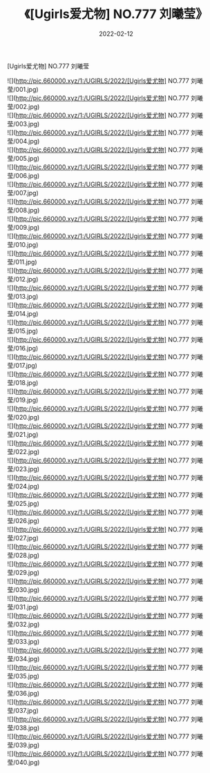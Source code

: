﻿---
layout: post
title:  《[Ugirls爱尤物] NO.777 刘曦莹》
date:   2022-02-12
img: http://pic.660000.xyz/1:/UGIRLS/2022/[Ugirls爱尤物] NO.777 刘曦莹/000.jpg
categories: [美女, 清纯, 唯美]
---

[Ugirls爱尤物] NO.777 刘曦莹

 ![](http://pic.660000.xyz/1:/UGIRLS/2022/[Ugirls爱尤物] NO.777 刘曦莹/001.jpg) <br>![](http://pic.660000.xyz/1:/UGIRLS/2022/[Ugirls爱尤物] NO.777 刘曦莹/002.jpg) <br>![](http://pic.660000.xyz/1:/UGIRLS/2022/[Ugirls爱尤物] NO.777 刘曦莹/003.jpg) <br>![](http://pic.660000.xyz/1:/UGIRLS/2022/[Ugirls爱尤物] NO.777 刘曦莹/004.jpg) <br>![](http://pic.660000.xyz/1:/UGIRLS/2022/[Ugirls爱尤物] NO.777 刘曦莹/005.jpg) <br>![](http://pic.660000.xyz/1:/UGIRLS/2022/[Ugirls爱尤物] NO.777 刘曦莹/006.jpg) <br>![](http://pic.660000.xyz/1:/UGIRLS/2022/[Ugirls爱尤物] NO.777 刘曦莹/007.jpg) <br>![](http://pic.660000.xyz/1:/UGIRLS/2022/[Ugirls爱尤物] NO.777 刘曦莹/008.jpg) <br>![](http://pic.660000.xyz/1:/UGIRLS/2022/[Ugirls爱尤物] NO.777 刘曦莹/009.jpg) <br>![](http://pic.660000.xyz/1:/UGIRLS/2022/[Ugirls爱尤物] NO.777 刘曦莹/010.jpg) <br>![](http://pic.660000.xyz/1:/UGIRLS/2022/[Ugirls爱尤物] NO.777 刘曦莹/011.jpg) <br>![](http://pic.660000.xyz/1:/UGIRLS/2022/[Ugirls爱尤物] NO.777 刘曦莹/012.jpg) <br>![](http://pic.660000.xyz/1:/UGIRLS/2022/[Ugirls爱尤物] NO.777 刘曦莹/013.jpg) <br>![](http://pic.660000.xyz/1:/UGIRLS/2022/[Ugirls爱尤物] NO.777 刘曦莹/014.jpg) <br>![](http://pic.660000.xyz/1:/UGIRLS/2022/[Ugirls爱尤物] NO.777 刘曦莹/015.jpg) <br>![](http://pic.660000.xyz/1:/UGIRLS/2022/[Ugirls爱尤物] NO.777 刘曦莹/016.jpg) <br>![](http://pic.660000.xyz/1:/UGIRLS/2022/[Ugirls爱尤物] NO.777 刘曦莹/017.jpg) <br>![](http://pic.660000.xyz/1:/UGIRLS/2022/[Ugirls爱尤物] NO.777 刘曦莹/018.jpg) <br>![](http://pic.660000.xyz/1:/UGIRLS/2022/[Ugirls爱尤物] NO.777 刘曦莹/019.jpg) <br>![](http://pic.660000.xyz/1:/UGIRLS/2022/[Ugirls爱尤物] NO.777 刘曦莹/020.jpg) <br>![](http://pic.660000.xyz/1:/UGIRLS/2022/[Ugirls爱尤物] NO.777 刘曦莹/021.jpg) <br>![](http://pic.660000.xyz/1:/UGIRLS/2022/[Ugirls爱尤物] NO.777 刘曦莹/022.jpg) <br>![](http://pic.660000.xyz/1:/UGIRLS/2022/[Ugirls爱尤物] NO.777 刘曦莹/023.jpg) <br>![](http://pic.660000.xyz/1:/UGIRLS/2022/[Ugirls爱尤物] NO.777 刘曦莹/024.jpg) <br>![](http://pic.660000.xyz/1:/UGIRLS/2022/[Ugirls爱尤物] NO.777 刘曦莹/025.jpg) <br>![](http://pic.660000.xyz/1:/UGIRLS/2022/[Ugirls爱尤物] NO.777 刘曦莹/026.jpg) <br>![](http://pic.660000.xyz/1:/UGIRLS/2022/[Ugirls爱尤物] NO.777 刘曦莹/027.jpg) <br>![](http://pic.660000.xyz/1:/UGIRLS/2022/[Ugirls爱尤物] NO.777 刘曦莹/028.jpg) <br>![](http://pic.660000.xyz/1:/UGIRLS/2022/[Ugirls爱尤物] NO.777 刘曦莹/029.jpg) <br>![](http://pic.660000.xyz/1:/UGIRLS/2022/[Ugirls爱尤物] NO.777 刘曦莹/030.jpg) <br>![](http://pic.660000.xyz/1:/UGIRLS/2022/[Ugirls爱尤物] NO.777 刘曦莹/031.jpg) <br>![](http://pic.660000.xyz/1:/UGIRLS/2022/[Ugirls爱尤物] NO.777 刘曦莹/032.jpg) <br>![](http://pic.660000.xyz/1:/UGIRLS/2022/[Ugirls爱尤物] NO.777 刘曦莹/033.jpg) <br>![](http://pic.660000.xyz/1:/UGIRLS/2022/[Ugirls爱尤物] NO.777 刘曦莹/034.jpg) <br>![](http://pic.660000.xyz/1:/UGIRLS/2022/[Ugirls爱尤物] NO.777 刘曦莹/035.jpg) <br>![](http://pic.660000.xyz/1:/UGIRLS/2022/[Ugirls爱尤物] NO.777 刘曦莹/036.jpg) <br>![](http://pic.660000.xyz/1:/UGIRLS/2022/[Ugirls爱尤物] NO.777 刘曦莹/037.jpg) <br>![](http://pic.660000.xyz/1:/UGIRLS/2022/[Ugirls爱尤物] NO.777 刘曦莹/038.jpg) <br>![](http://pic.660000.xyz/1:/UGIRLS/2022/[Ugirls爱尤物] NO.777 刘曦莹/039.jpg) <br>![](http://pic.660000.xyz/1:/UGIRLS/2022/[Ugirls爱尤物] NO.777 刘曦莹/040.jpg) <br>